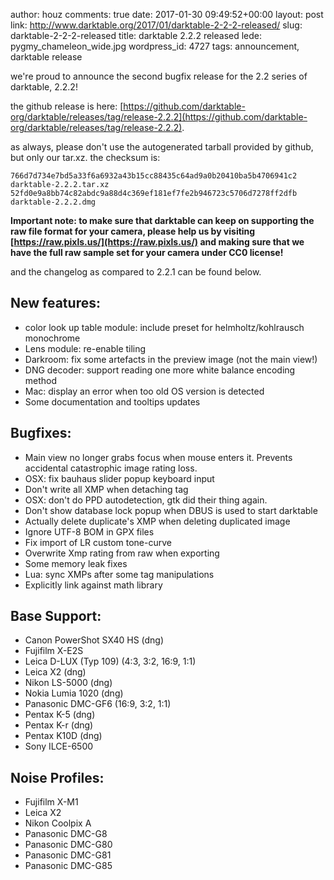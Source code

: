 author: houz
comments: true
date: 2017-01-30 09:49:52+00:00
layout: post
link: http://www.darktable.org/2017/01/darktable-2-2-2-released/
slug: darktable-2-2-2-released
title: darktable 2.2.2 released
lede: pygmy_chameleon_wide.jpg
wordpress_id: 4727
tags: announcement, darktable release

we're proud to announce the second bugfix release for the 2.2 series of darktable, 2.2.2!

the github release is here: [https://github.com/darktable-org/darktable/releases/tag/release-2.2.2](https://github.com/darktable-org/darktable/releases/tag/release-2.2.2).

as always, please don't use the autogenerated tarball provided by github, but only our tar.xz. the checksum is:

    766d7d734e7bd5a33f6a6932a43b15cc88435c64ad9a0b20410ba5b4706941c2 darktable-2.2.2.tar.xz
    52fd0e9a8bb74c82abdc9a88d4c369ef181ef7fe2b946723c5706d7278ff2dfb darktable-2.2.2.dmg

**Important note: to make sure that darktable can keep on supporting the raw file format for your camera, please help us by visiting [https://raw.pixls.us/](https://raw.pixls.us/) and making sure that we have the full raw sample set for your camera under CC0 license!**

and the changelog as compared to 2.2.1 can be found below.

## New features:

* color look up table module: include preset for helmholtz/kohlrausch monochrome
* Lens module: re-enable tiling
* Darkroom: fix some artefacts in the preview image (not the main view!)
* DNG decoder: support reading one more white balance encoding method
* Mac: display an error when too old OS version is detected
* Some documentation and tooltips updates

## Bugfixes:

* Main view no longer grabs focus when mouse enters it. Prevents accidental catastrophic image rating loss.
* OSX: fix bauhaus slider popup keyboard input
* Don't write all XMP when detaching tag
* OSX: don't do PPD autodetection, gtk did their thing again.
* Don't show database lock popup when DBUS is used to start darktable
* Actually delete duplicate's XMP when deleting duplicated image
* Ignore UTF-8 BOM in GPX files
* Fix import of LR custom tone-curve
* Overwrite Xmp rating from raw when exporting
* Some memory leak fixes
* Lua: sync XMPs after some tag manipulations
* Explicitly link against math library

## Base Support:

* Canon PowerShot SX40 HS (dng)
* Fujifilm X-E2S
* Leica D-LUX (Typ 109) (4:3, 3:2, 16:9, 1:1)
* Leica X2 (dng)
* Nikon LS-5000 (dng)
* Nokia Lumia 1020 (dng)
* Panasonic DMC-GF6 (16:9, 3:2, 1:1)
* Pentax K-5 (dng)
* Pentax K-r (dng)
* Pentax K10D (dng)
* Sony ILCE-6500

## Noise Profiles:

* Fujifilm X-M1
* Leica X2
* Nikon Coolpix A
* Panasonic DMC-G8
* Panasonic DMC-G80
* Panasonic DMC-G81
* Panasonic DMC-G85

